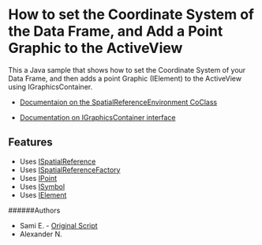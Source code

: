 # How to set the Coordinate System of the Data Frame, and Add a Point Graphic to the ActiveView

This a Java sample that shows how to set the Coordinate System of your Data Frame, and then adds a point Graphic (IElement) to the ActiveView using IGraphicsContainer.

* [Documentaion on the SpatialReferenceEnvironment CoClass](http://resources.arcgis.com/en/help/arcobjects-java/concepts/engine/index.html#//00010000065m000000)

* [Documentation on IGraphicsContainer interface](http://resources.arcgis.com/en/help/arcobjects-java/api/arcobjects/com/esri/arcgis/carto/IGraphicsContainer.html)

## Features
* Uses [ISpatialReference](http://resources.arcgis.com/en/help/arcobjects-java/api/arcobjects/com/esri/arcgis/geometry/ISpatialReference.html)
* Uses [ISpatialReferenceFactory](http://resources.arcgis.com/en/help/arcobjects-java/api/arcobjects/com/esri/arcgis/geometry/ISpatialReferenceFactory.html)
* Uses [IPoint](http://resources.arcgis.com/en/help/arcobjects-java/api/arcobjects/com/esri/arcgis/geometry/IPoint.html)
* Uses [ISymbol](http://resources.arcgis.com/en/help/arcobjects-java/api/arcobjects/com/esri/arcgis/display/ISymbol.html)
* Uses [IElement](http://resources.arcgis.com/en/help/arcobjects-java/api/arcobjects/com/esri/arcgis/carto/IElement.html)

######Authors
* Sami E. - [Original Script](https://github.com/Esri/developer-support/blob/master/arcobjects-net/set-coordinate-system-and-add-point-graphic-to-IActiveView/README.md)
* Alexander N.
